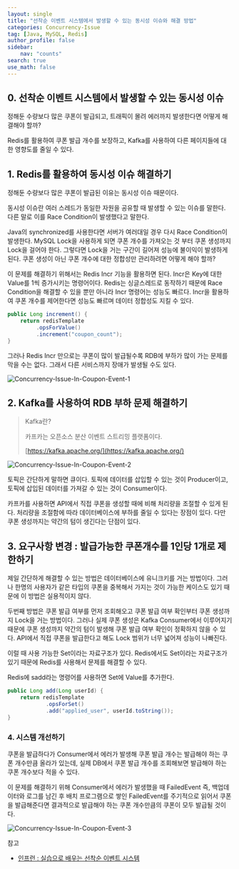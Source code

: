```yaml
---
layout: single
title: "선착순 이벤트 시스템에서 발생할 수 있는 동시성 이슈와 해결 방법"
categories: Concurrency-Issue
tag: [Java, MySQL, Redis]
author_profile: false
sidebar:
    nav: "counts"
search: true
use_math: false
---
```


## 0. 선착순 이벤트 시스템에서 발생할 수 있는 동시성 이슈



정해둔 수량보다 많은 쿠폰이 발급되고, 트래픽이 몰려 에러까지 발생한다면 어떻게 해결해야 할까? 

Redis를 활용하여 쿠폰 발급 개수를 보장하고, Kafka를 사용하여 다른 페이지들에 대한 영향도를 줄일 수 있다.



## 1. Redis를 활용하여 동시성 이슈 해결하기



정해둔 수량보다 많은 쿠폰이 발급된 이유는 동시성 이슈 때문이다.

동시성 이슈란 여러 스레드가 동일한 자원을 공유할 때 발생할 수 있는 이슈를 말한다. 다른 말로 이를 Race Condition이 발생했다고 말한다.



Java의 synchronized를 사용한다면 서버가 여러대일 경우 다시 Race Condition이 발생한다. MySQL Lock을 사용하게 되면 쿠폰 개수를 가져오는 것 부터 쿠폰 생성까지 Lock을 걸어야 한다. 그렇다면 Lock을 거는 구간이 길어져 성능에 불이익이 발생하게 된다. 쿠폰 생성이 아닌 쿠폰 개수에 대한 정합성만 관리하려면 어떻게 해야 할까?



이 문제를 해결하기 위해서는 Redis Incr 기능을 활용하면 된다. Incr은 Key에 대한 Value를 1씩 증가시키는 명령어이다. Redis는 싱글스레드로 동작하기 때문에 Race Condition을 해결할 수 있을 뿐만 아니라 Incr 명령어는 성능도 빠르다. Incr을 활용하여 쿠폰 개수를 제어한다면 성능도 빠르며 데이터 정합성도 지킬 수 있다.



```java
public Long increment() {
	return redisTemplate
         .opsForValue()
         .increment("coupon_count");
}
```



그러나 Redis Incr 만으로는 쿠폰이 많이 발급될수록 RDB에 부하가 많이 가는 문제를 막을 수는 없다. 그래서 다른 서비스까지 장애가 발생될 수도 있다.

![Concurrency-Issue-In-Coupon-Event-1]({{site.url}}/images/2023-08-06-possible-concurrency-issue-in-firtst-come-and-first-served-event/Concurrency-Issue-In-Coupon-Event-1.png)

## 2. Kafka를 사용하여 RDB 부하 문제 해결하기



> Kafka란?
>
> 카프카는 오픈소스 분산 이벤트 스트리밍 플랫폼이다.
>
> [https://kafka.apache.org/](https://kafka.apache.org/)



![Concurrency-Issue-In-Coupon-Event-2]({{site.url}}/images/2023-08-06-possible-concurrency-issue-in-firtst-come-and-first-served-event/Concurrency-Issue-In-Coupon-Event-2.png)


토픽은 간단하게 말하면 큐이다. 토픽에 데이터를 삽입할 수 있는 것이 Producer이고, 토픽에 삽입된 데이터를 가져갈 수 있는 것이 Consumer이다.



카프카를 사용하면 API에서 직접 쿠폰을 생성할 때에 비해 처리량을 조절할 수 있게 된다. 처리량을 조절함에 따라 데이터베이스에 부하를 줄일 수 있다는 장점이 있다. 다만 쿠폰 생성까지는 약간의 텀이 생긴다는 단점이 있다.



## 3. 요구사항 변경 : 발급가능한 쿠폰개수를 1인당 1개로 제한하기



제일 간단하게 해결할 수 있는 방법은 데이터베이스에 유니크키를 거는 방법이다. 그러나 한명의 사용자가 같은 타입의 쿠폰을 중복해서 가지는 것이 가능한 케이스도 있기 때문에 이 방법은 실용적이지 않다. 



두번째 방법은 쿠폰 발급 여부를 먼저 조회해오고 쿠폰 발급 여부 확인부터 쿠폰 생성까지 Lock을 거는 방법이다. 그러나 실제 쿠폰 생성은 Kafka Consumer에서 이루어지기 때문에 쿠폰 생성까지 약간의 텀이 발생해 쿠폰 발급 여부 확인이 정확하지 않을 수 있다. API에서 직접 쿠폰을 발급한다고 해도 Lock 범위가 너무 넓어져 성능이 나빠진다.



이럴 때 사용 가능한 Set이라는 자료구조가 있다. Redis에서도 Set이라는 자료구조가 있기 때문에 Redis를 사용해서 문제를 해결할 수 있다.

Redis에 sadd라는 명령어를 사용하면 Set에 Value를 추가한다.



```java
public Long add(Long userId) {
    return redisTemplate
            .opsForSet()
            .add("applied_user", userId.toString());
}
```



### 4. 시스템 개선하기



쿠폰을 발급하다가 Consumer에서 에러가 발생해 쿠폰 발급 개수는 발급해야 하는 쿠폰 개수만큼 올라가 있는데, 실제 DB에서 쿠폰 발급 개수를 조회해보면 발급해야 하는 쿠폰 개수보다 적을 수 있다. 

이 문제를 해결하기 위해 Consumer에서 에러가 발생했을 때 FailedEvent 즉, 백업데이터와 로그를 남긴 후 배치 프로그램으로 쌓인 FailedEvent를 주기적으로 읽어서 쿠폰을 발급해준다면 결과적으로 발급해야 하는 쿠폰 개수만큼의 쿠폰이 모두 발급될 것이다.



![Concurrency-Issue-In-Coupon-Event-3]({{site.url}}/images/2023-08-06-possible-concurrency-issue-in-firtst-come-and-first-served-event/Concurrency-Issue-In-Coupon-Event-3.png)



참고

- [인프런 : 실습으로 배우는 선착순 이벤트 시스템](https://www.inflearn.com/course/lecture?courseSlug=%EC%84%A0%EC%B0%A9%EC%88%9C-%EC%9D%B4%EB%B2%A4%ED%8A%B8-%EC%8B%9C%EC%8A%A4%ED%85%9C-%EC%8B%A4%EC%8A%B5&unitId=159888&tab=curriculum&category=questionDetail&q=952111)
